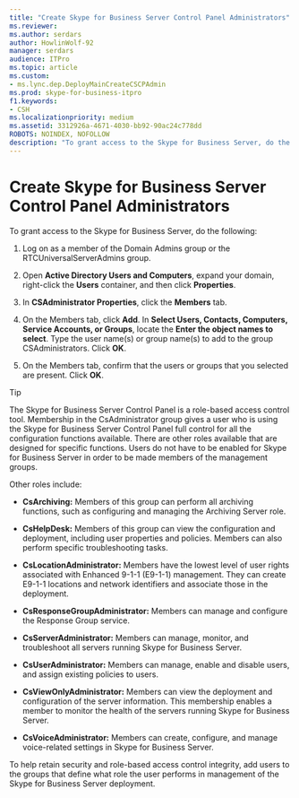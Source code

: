 ```yaml
---
title: "Create Skype for Business Server Control Panel Administrators"
ms.reviewer: 
ms.author: serdars
author: HowlinWolf-92
manager: serdars
audience: ITPro
ms.topic: article
ms.custom:
- ms.lync.dep.DeployMainCreateCSCPAdmin
ms.prod: skype-for-business-itpro
f1.keywords:
- CSH
ms.localizationpriority: medium
ms.assetid: 3312926a-4671-4030-bb92-90ac24c778dd
ROBOTS: NOINDEX, NOFOLLOW
description: "To grant access to the Skype for Business Server, do the following:"
---
```


# Create Skype for Business Server Control Panel Administrators
 
To grant access to the Skype for Business Server, do the following:
  
1. Log on as a member of the Domain Admins group or the RTCUniversalServerAdmins group.
    
2. Open **Active Directory Users and Computers**, expand your domain, right-click the **Users** container, and then click **Properties**.
    
3. In **CSAdministrator Properties**, click the **Members** tab.
    
4. On the Members tab, click **Add**. In **Select Users, Contacts, Computers, Service Accounts, or Groups**, locate the **Enter the object names to select**. Type the user name(s) or group name(s) to add to the group CSAdministrators. Click **OK**.
    
5. On the Members tab, confirm that the users or groups that you selected are present. Click **OK**.
    
> [!TIP]
> The Skype for Business Server Control Panel is a role-based access control tool. Membership in the CsAdministrator group gives a user who is using the Skype for Business Server Control Panel full control for all the configuration functions available. There are other roles available that are designed for specific functions. Users do not have to be enabled for Skype for Business Server in order to be made members of the management groups. 
  
Other roles include:
  
- **CsArchiving:** Members of this group can perform all archiving functions, such as configuring and managing the Archiving Server role.
    
- **CsHelpDesk:** Members of this group can view the configuration and deployment, including user properties and policies. Members can also perform specific troubleshooting tasks.
    
- **CsLocationAdministrator:** Members have the lowest level of user rights associated with Enhanced 9-1-1 (E9-1-1) management. They can create E9-1-1 locations and network identifiers and associate those in the deployment.
    
- **CsResponseGroupAdministrator:** Members can manage and configure the Response Group service.
    
- **CsServerAdministrator:** Members can manage, monitor, and troubleshoot all servers running Skype for Business Server.
    
- **CsUserAdministrator:** Members can manage, enable and disable users, and assign existing policies to users.
    
- **CsViewOnlyAdministrator:** Members can view the deployment and configuration of the server information. This membership enables a member to monitor the health of the servers running Skype for Business Server.
    
- **CsVoiceAdministrator:** Members can create, configure, and manage voice-related settings in Skype for Business Server.
    
To help retain security and role-based access control integrity, add users to the groups that define what role the user performs in management of the Skype for Business Server deployment.
  

